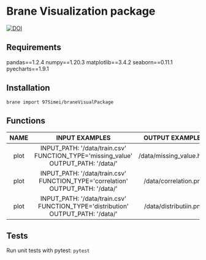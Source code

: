 # Brane Visualization package
[![DOI](https://zenodo.org/badge/497735628.svg)](https://zenodo.org/badge/latestdoi/497735628)
## Requirements
pandas==1.2.4
numpy==1.20.3
matplotlib==3.4.2
seaborn==0.11.1
pyecharts==1.9.1
## Installation
```
brane import 97Simei/braneVisualPackage
```
## Functions

| NAME | INPUT EXAMPLES | OUTPUT EXAMPLES |
| :----: | :----: | :----: |
|  plot   |  INPUT_PATH: '/data/train.csv'<br>FUNCTION_TYPE='missing_value'<br>OUTPUT_PATH: '/data/' | /data/missing_value.html |
| plot  |  INPUT_PATH: '/data/train.csv'<br>FUNCTION_TYPE='correlation'<br>OUTPUT_PATH: '/data/' | /data/correlation.png |
| plot  |  INPUT_PATH: '/data/train.csv'<br>FUNCTION_TYPE='distribution'<br>OUTPUT_PATH: '/data/' | /data/distributiin.png |
## Tests
Run unit tests with pytest: `pytest`
